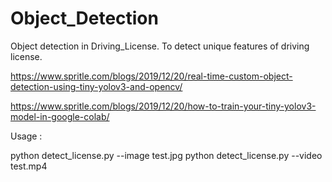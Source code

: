 # Object_Detection
Object detection in Driving_License. To detect unique features of driving license.


https://www.spritle.com/blogs/2019/12/20/real-time-custom-object-detection-using-tiny-yolov3-and-opencv/

https://www.spritle.com/blogs/2019/12/20/how-to-train-your-tiny-yolov3-model-in-google-colab/

Usage :

python detect_license.py --image test.jpg
python detect_license.py --video test.mp4
